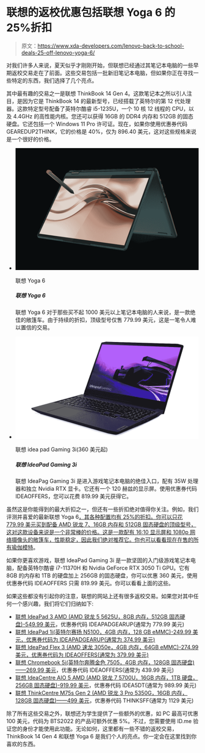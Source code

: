 # 联想的返校优惠包括联想 Yoga 6 的 25%折扣

> 原文：<https://www.xda-developers.com/lenovo-back-to-school-deals-25-off-lenovo-yoga-6/>

对我们许多人来说，夏天似乎才刚刚开始，但联想已经通过其笔记本电脑的一些早期返校交易走在了前面。这些交易包括一批新旧笔记本电脑，但如果你正在寻找一些特定的东西，我们选择了几个亮点。

其中最有趣的交易之一是联想 ThinkBook 14 Gen 4。这款笔记本之所以引人注目，是因为它是 ThinkBook 14 的最新型号，已经搭载了英特尔的第 12 代处理器。这款特定型号配备了英特尔酷睿 i5-1235U，一个 10 核 12 线程的 CPU，以及 4.4GHz 的高性能内核。您还可以获得 16GB 的 DDR4 内存和 512GB 的固态硬盘。它还包括一个 Windows 11 Pro 许可证。现在，如果你使用优惠券代码 GEAREDUP2THINK，它的价格是 40%，仅为 896.40 美元，这对这些规格来说是一个很好的价格。

*   <picture>![The Lenovo Yoga 6 is a fantastic convertible PC for its starting price of $750\. It has a unique design and solid performance.](img/ebce3a79ddb5f1c6ac1efea3f06d1a81.png)</picture>

    联想 Yoga 6

    ##### 联想 Yoga 6

    联想 Yoga 6 对于那些买不起 1000 美元以上笔记本电脑的人来说，是一款绝佳的敞篷车。由于持续的折扣，顶级型号仅售 779.99 美元，这是一笔令人难以置信的交易。

*   <picture>![The Lenovo IdeaPag Gaming 3i is a great gateway into gaming laptops, with a 35W processor and discrete Nvidia RTX graphics. It also has a 120Hz display. With coupon code IDEAOFFERS, you can get it for $819.99.](img/a25e8b3884e5fd6e273b235b0c8a53ff.png)</picture>

    联想 idea pad Gaming 3i(360 美元起)

    ##### 联想 IdeaPad Gaming 3i

    联想 IdeaPag Gaming 3i 是进入游戏笔记本电脑的绝佳入口，配有 35W 处理器和独立 Nvidia RTX 显卡。它还有一个 120 赫兹的显示屏。使用优惠券代码 IDEAOFFERS，您可以花费 819.99 美元获得它。

虽然这是你能得到的最大折扣之一，但还有一些折扣绝对值得你关注。例如，我们评测并喜爱的最新联想 Yoga 6[，其各种配置均有 25%的折扣。你可以只花 779.99 美元买到配备 AMD 锐龙 7、16GB 内存和 512GB 固态硬盘的顶级型号，这对这款设备来说是一个非常棒的价格。这是一款配有 16:10 显示屏和 1080p 网络摄像头的敞篷车，性能稳定，因此我们绝对推荐它。你也可以](https://www.xda-developers.com/lenovo-yoga-6-gen-7-review/)[看看现在在售的所有瑜伽模特](https://shop-links.co/1780434276793199554?u1=612ebc4b-c192-4c46-849f-bd9f46d213e7)。

如果你更喜欢游戏，联想 IdeaPad Gaming 3i 是一款坚固的入门级游戏笔记本电脑，配备英特尔酷睿 i7-11370H 和 Nvidia GeForce RTX 3050 Ti GPU。它有 8GB 的内存和 1TB 的硬盘加上 256GB 的固态硬盘，你可以优惠 360 美元，使用优惠券代码 IDEAOFFERS 只需 819.99 美元。你可以看看上面的这些。

如果这些都没有引起你的注意，联想的网站上还有很多返校交易。如果您对其中任何一个感兴趣，我们将它们归纳如下:

*   [联想 IdeaPad 3 AMD (AMD 锐龙 5 5625U，8GB 内存，512GB 固态硬盘)-549.99 美元](https://shop-links.co/1780434276722958023?u1=030e236e-5c8d-43a1-b28c-f6d1a90bcd8c)，优惠券代码 IDEAPADGEARUP(通常为 779.99 美元)
*   [联想 IdeaPad 1i(英特尔赛扬 N5100，4GB 内存，128 GB eMMC)-249.99 美元，优惠券代码为 IDEAPADGEARUP(通常为 374.99 美元)](https://shop-links.co/1780434277802055316?u1=28eebb43-d6ff-4998-b30b-898aa9270f4a)
*   [联想 IdeaPad Flex 3 (AMD 速龙 3050e，4GB 内存，64GB eMMC)-274.99 美元，优惠券代码为 IDEAOFFERS(通常为 379.99 美元)](https://shop-links.co/1780434277349752361?u1=a13d3f8b-1202-416d-b062-07352987093c)
*   [联想 Chromebook 5i(英特尔奔腾金色 7505，4GB 内存，128GB 固态硬盘)——269.99 美元](https://shop-links.co/1780434279147615767?u1=f8304713-855a-48a6-be3b-407b3dff7acd)，优惠券代码 IDEAOFFERS(通常为 439.99 美元)
*   [联想 IdeaCentre AIO 5 AMD (AMD 锐龙 7 5700U，16GB 内存，1TB 硬盘，256GB 固态硬盘)-919.99 美元](https://shop-links.co/1780434278724148642?u1=6e950e00-61e0-48f7-b695-02f85f70c222)，优惠券代码 IDEA5DT(通常为 989.99 美元)
*   [联想 ThinkCentre M75s Gen 2 (AMD 锐龙 3 Pro 5350G，16GB 内存，128GB 固态硬盘)——499 美元](https://shop-links.co/1780434279647934258?u1=80ba51fb-7ea3-47aa-85b0-0c7241b46096)，优惠券代码 THINKSFF(通常为 1129 美元)

除了所有这些交易之外，联想还为学生提供了一些额外的优惠，如 PC 最高可优惠 100 美元，代码为 BTS2022 的产品可额外优惠 5%。不过，您需要使用 ID.me 验证您的身份才能使用此功能。无论如何，这里都有一些不错的返校交易，ThinkBook 14 Gen 4 和联想 Yoga 6 是我们个人的亮点。你一定会在这里找到你喜欢的东西。